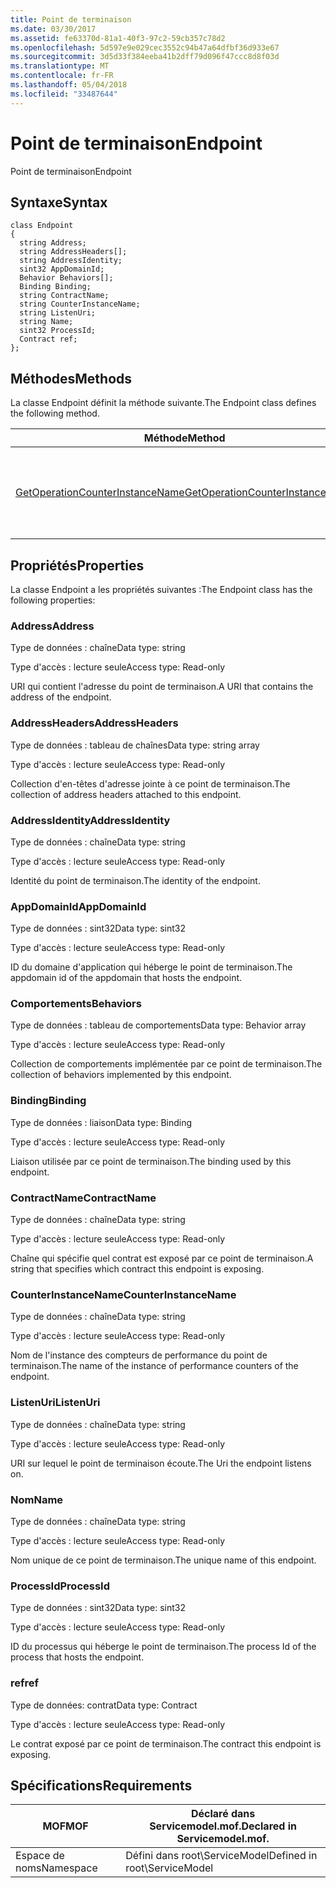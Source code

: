 ```yaml
---
title: Point de terminaison
ms.date: 03/30/2017
ms.assetid: fe63370d-81a1-40f3-97c2-59cb357c78d2
ms.openlocfilehash: 5d597e9e029cec3552c94b47a64dfbf36d933e67
ms.sourcegitcommit: 3d5d33f384eeba41b2dff79d096f47ccc8d8f03d
ms.translationtype: MT
ms.contentlocale: fr-FR
ms.lasthandoff: 05/04/2018
ms.locfileid: "33487644"
---
```

# <a name="endpoint"></a><span data-ttu-id="8268c-102">Point de terminaison</span><span class="sxs-lookup"><span data-stu-id="8268c-102">Endpoint</span></span>
<span data-ttu-id="8268c-103">Point de terminaison</span><span class="sxs-lookup"><span data-stu-id="8268c-103">Endpoint</span></span>  
  
## <a name="syntax"></a><span data-ttu-id="8268c-104">Syntaxe</span><span class="sxs-lookup"><span data-stu-id="8268c-104">Syntax</span></span>  
  
```  
class Endpoint  
{  
  string Address;  
  string AddressHeaders[];  
  string AddressIdentity;  
  sint32 AppDomainId;  
  Behavior Behaviors[];  
  Binding Binding;  
  string ContractName;  
  string CounterInstanceName;  
  string ListenUri;  
  string Name;  
  sint32 ProcessId;  
  Contract ref;  
};  
```  
  
## <a name="methods"></a><span data-ttu-id="8268c-105">Méthodes</span><span class="sxs-lookup"><span data-stu-id="8268c-105">Methods</span></span>  
 <span data-ttu-id="8268c-106">La classe Endpoint définit la méthode suivante.</span><span class="sxs-lookup"><span data-stu-id="8268c-106">The Endpoint class defines the following method.</span></span>  
  
|<span data-ttu-id="8268c-107">Méthode</span><span class="sxs-lookup"><span data-stu-id="8268c-107">Method</span></span>|<span data-ttu-id="8268c-108">Description</span><span class="sxs-lookup"><span data-stu-id="8268c-108">Description</span></span>|  
|------------|-----------------|  
|[<span data-ttu-id="8268c-109">GetOperationCounterInstanceName</span><span class="sxs-lookup"><span data-stu-id="8268c-109">GetOperationCounterInstanceName</span></span>](../../../../../docs/framework/wcf/diagnostics/wmi/getoperationcounterinstancename.md)|<span data-ttu-id="8268c-110">Récupère le nom d'instance du compteur de performance d'opération</span><span class="sxs-lookup"><span data-stu-id="8268c-110">Retrieves the operation performance counter instance name</span></span>|  
  
## <a name="properties"></a><span data-ttu-id="8268c-111">Propriétés</span><span class="sxs-lookup"><span data-stu-id="8268c-111">Properties</span></span>  
 <span data-ttu-id="8268c-112">La classe Endpoint a les propriétés suivantes :</span><span class="sxs-lookup"><span data-stu-id="8268c-112">The Endpoint class has the following properties:</span></span>  
  
### <a name="address"></a><span data-ttu-id="8268c-113">Address</span><span class="sxs-lookup"><span data-stu-id="8268c-113">Address</span></span>  
 <span data-ttu-id="8268c-114">Type de données : chaîne</span><span class="sxs-lookup"><span data-stu-id="8268c-114">Data type: string</span></span>  
  
 <span data-ttu-id="8268c-115">Type d'accès : lecture seule</span><span class="sxs-lookup"><span data-stu-id="8268c-115">Access type: Read-only</span></span>  
  
 <span data-ttu-id="8268c-116">URI qui contient l'adresse du point de terminaison.</span><span class="sxs-lookup"><span data-stu-id="8268c-116">A URI that contains the address of the endpoint.</span></span>  
  
### <a name="addressheaders"></a><span data-ttu-id="8268c-117">AddressHeaders</span><span class="sxs-lookup"><span data-stu-id="8268c-117">AddressHeaders</span></span>  
 <span data-ttu-id="8268c-118">Type de données : tableau de chaînes</span><span class="sxs-lookup"><span data-stu-id="8268c-118">Data type: string array</span></span>  
  
 <span data-ttu-id="8268c-119">Type d'accès : lecture seule</span><span class="sxs-lookup"><span data-stu-id="8268c-119">Access type: Read-only</span></span>  
  
 <span data-ttu-id="8268c-120">Collection d'en-têtes d'adresse jointe à ce point de terminaison.</span><span class="sxs-lookup"><span data-stu-id="8268c-120">The collection of address headers attached to this endpoint.</span></span>  
  
### <a name="addressidentity"></a><span data-ttu-id="8268c-121">AddressIdentity</span><span class="sxs-lookup"><span data-stu-id="8268c-121">AddressIdentity</span></span>  
 <span data-ttu-id="8268c-122">Type de données : chaîne</span><span class="sxs-lookup"><span data-stu-id="8268c-122">Data type: string</span></span>  
  
 <span data-ttu-id="8268c-123">Type d'accès : lecture seule</span><span class="sxs-lookup"><span data-stu-id="8268c-123">Access type: Read-only</span></span>  
  
 <span data-ttu-id="8268c-124">Identité du point de terminaison.</span><span class="sxs-lookup"><span data-stu-id="8268c-124">The identity of the endpoint.</span></span>  
  
### <a name="appdomainid"></a><span data-ttu-id="8268c-125">AppDomainId</span><span class="sxs-lookup"><span data-stu-id="8268c-125">AppDomainId</span></span>  
 <span data-ttu-id="8268c-126">Type de données : sint32</span><span class="sxs-lookup"><span data-stu-id="8268c-126">Data type: sint32</span></span>  
  
 <span data-ttu-id="8268c-127">Type d'accès : lecture seule</span><span class="sxs-lookup"><span data-stu-id="8268c-127">Access type: Read-only</span></span>  
  
 <span data-ttu-id="8268c-128">ID du domaine d'application qui héberge le point de terminaison.</span><span class="sxs-lookup"><span data-stu-id="8268c-128">The appdomain id of the appdomain that hosts the endpoint.</span></span>  
  
### <a name="behaviors"></a><span data-ttu-id="8268c-129">Comportements</span><span class="sxs-lookup"><span data-stu-id="8268c-129">Behaviors</span></span>  
 <span data-ttu-id="8268c-130">Type de données : tableau de comportements</span><span class="sxs-lookup"><span data-stu-id="8268c-130">Data type: Behavior array</span></span>  
  
 <span data-ttu-id="8268c-131">Type d'accès : lecture seule</span><span class="sxs-lookup"><span data-stu-id="8268c-131">Access type: Read-only</span></span>  
  
 <span data-ttu-id="8268c-132">Collection de comportements implémentée par ce point de terminaison.</span><span class="sxs-lookup"><span data-stu-id="8268c-132">The collection of behaviors implemented by this endpoint.</span></span>  
  
### <a name="binding"></a><span data-ttu-id="8268c-133">Binding</span><span class="sxs-lookup"><span data-stu-id="8268c-133">Binding</span></span>  
 <span data-ttu-id="8268c-134">Type de données : liaison</span><span class="sxs-lookup"><span data-stu-id="8268c-134">Data type: Binding</span></span>  
  
 <span data-ttu-id="8268c-135">Type d'accès : lecture seule</span><span class="sxs-lookup"><span data-stu-id="8268c-135">Access type: Read-only</span></span>  
  
 <span data-ttu-id="8268c-136">Liaison utilisée par ce point de terminaison.</span><span class="sxs-lookup"><span data-stu-id="8268c-136">The binding used by this endpoint.</span></span>  
  
### <a name="contractname"></a><span data-ttu-id="8268c-137">ContractName</span><span class="sxs-lookup"><span data-stu-id="8268c-137">ContractName</span></span>  
 <span data-ttu-id="8268c-138">Type de données : chaîne</span><span class="sxs-lookup"><span data-stu-id="8268c-138">Data type: string</span></span>  
  
 <span data-ttu-id="8268c-139">Type d'accès : lecture seule</span><span class="sxs-lookup"><span data-stu-id="8268c-139">Access type: Read-only</span></span>  
  
 <span data-ttu-id="8268c-140">Chaîne qui spécifie quel contrat est exposé par ce point de terminaison.</span><span class="sxs-lookup"><span data-stu-id="8268c-140">A string that specifies which contract this endpoint is exposing.</span></span>  
  
### <a name="counterinstancename"></a><span data-ttu-id="8268c-141">CounterInstanceName</span><span class="sxs-lookup"><span data-stu-id="8268c-141">CounterInstanceName</span></span>  
 <span data-ttu-id="8268c-142">Type de données : chaîne</span><span class="sxs-lookup"><span data-stu-id="8268c-142">Data type: string</span></span>  
  
 <span data-ttu-id="8268c-143">Type d'accès : lecture seule</span><span class="sxs-lookup"><span data-stu-id="8268c-143">Access type: Read-only</span></span>  
  
 <span data-ttu-id="8268c-144">Nom de l'instance des compteurs de performance du point de terminaison.</span><span class="sxs-lookup"><span data-stu-id="8268c-144">The name of the instance of performance counters of the endpoint.</span></span>  
  
### <a name="listenuri"></a><span data-ttu-id="8268c-145">ListenUri</span><span class="sxs-lookup"><span data-stu-id="8268c-145">ListenUri</span></span>  
 <span data-ttu-id="8268c-146">Type de données : chaîne</span><span class="sxs-lookup"><span data-stu-id="8268c-146">Data type: string</span></span>  
  
 <span data-ttu-id="8268c-147">Type d'accès : lecture seule</span><span class="sxs-lookup"><span data-stu-id="8268c-147">Access type: Read-only</span></span>  
  
 <span data-ttu-id="8268c-148">URI sur lequel le point de terminaison écoute.</span><span class="sxs-lookup"><span data-stu-id="8268c-148">The Uri the endpoint listens on.</span></span>  
  
### <a name="name"></a><span data-ttu-id="8268c-149">Nom</span><span class="sxs-lookup"><span data-stu-id="8268c-149">Name</span></span>  
 <span data-ttu-id="8268c-150">Type de données : chaîne</span><span class="sxs-lookup"><span data-stu-id="8268c-150">Data type: string</span></span>  
  
 <span data-ttu-id="8268c-151">Type d'accès : lecture seule</span><span class="sxs-lookup"><span data-stu-id="8268c-151">Access type: Read-only</span></span>  
  
 <span data-ttu-id="8268c-152">Nom unique de ce point de terminaison.</span><span class="sxs-lookup"><span data-stu-id="8268c-152">The unique name of this endpoint.</span></span>  
  
### <a name="processid"></a><span data-ttu-id="8268c-153">ProcessId</span><span class="sxs-lookup"><span data-stu-id="8268c-153">ProcessId</span></span>  
 <span data-ttu-id="8268c-154">Type de données : sint32</span><span class="sxs-lookup"><span data-stu-id="8268c-154">Data type: sint32</span></span>  
  
 <span data-ttu-id="8268c-155">Type d'accès : lecture seule</span><span class="sxs-lookup"><span data-stu-id="8268c-155">Access type: Read-only</span></span>  
  
 <span data-ttu-id="8268c-156">ID du processus qui héberge le point de terminaison.</span><span class="sxs-lookup"><span data-stu-id="8268c-156">The process Id of the process that hosts the endpoint.</span></span>  
  
### <a name="ref"></a><span data-ttu-id="8268c-157">ref</span><span class="sxs-lookup"><span data-stu-id="8268c-157">ref</span></span>  
 <span data-ttu-id="8268c-158">Type de données: contrat</span><span class="sxs-lookup"><span data-stu-id="8268c-158">Data type: Contract</span></span>  
  
 <span data-ttu-id="8268c-159">Type d'accès : lecture seule</span><span class="sxs-lookup"><span data-stu-id="8268c-159">Access type: Read-only</span></span>  
  
 <span data-ttu-id="8268c-160">Le contrat exposé par ce point de terminaison.</span><span class="sxs-lookup"><span data-stu-id="8268c-160">The contract this endpoint is exposing.</span></span>  
  
## <a name="requirements"></a><span data-ttu-id="8268c-161">Spécifications</span><span class="sxs-lookup"><span data-stu-id="8268c-161">Requirements</span></span>  
  
|<span data-ttu-id="8268c-162">MOF</span><span class="sxs-lookup"><span data-stu-id="8268c-162">MOF</span></span>|<span data-ttu-id="8268c-163">Déclaré dans Servicemodel.mof.</span><span class="sxs-lookup"><span data-stu-id="8268c-163">Declared in Servicemodel.mof.</span></span>|  
|---------|-----------------------------------|  
|<span data-ttu-id="8268c-164">Espace de noms</span><span class="sxs-lookup"><span data-stu-id="8268c-164">Namespace</span></span>|<span data-ttu-id="8268c-165">Défini dans root\ServiceModel</span><span class="sxs-lookup"><span data-stu-id="8268c-165">Defined in root\ServiceModel</span></span>|

